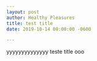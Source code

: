 ```yaml
---
layout: post
author: Healthy Pleasures
title: test title
date: 2019-10-14 00:00:00 -0600

---
```

yyyyyyyyyyyyyy teste title ooo